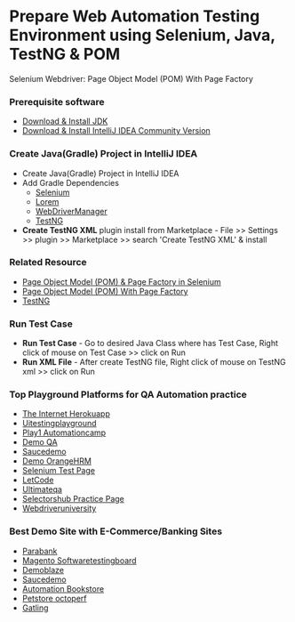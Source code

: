 # Prepare Web Automation Testing Environment using Selenium, Java, TestNG & POM
Selenium Webdriver: Page Object Model (POM) With Page Factory

### Prerequisite software
* [Download & Install JDK](https://www.oracle.com/java/technologies/javase/jdk11-archive-downloads.html)
* [Download & Install IntelliJ IDEA Community Version](https://www.jetbrains.com/idea/download/)

### Create Java(Gradle) Project in IntelliJ IDEA
* Create Java(Gradle) Project in IntelliJ IDEA
* Add Gradle Dependencies
  - [Selenium](https://mvnrepository.com/artifact/org.seleniumhq.selenium/selenium-java)
  - [Lorem](https://mvnrepository.com/artifact/com.thedeanda/lorem)
  - [WebDriverManager](https://mvnrepository.com/artifact/io.github.bonigarcia/webdrivermanager)
  - [TestNG](https://mvnrepository.com/artifact/org.testng/testng)
* **Create TestNG XML** plugin install from Marketplace - File >> Settings >> plugin >> Marketplace >> search 'Create
  TestNG XML' & install

### Related Resource
* [Page Object Model (POM) & Page Factory in Selenium](https://www.guru99.com/page-object-model-pom-page-factory-in-selenium-ultimate-guide.html)
* [Page Object Model (POM) With Page Factory](https://www.softwaretestinghelp.com/page-object-model-pom-with-pagefactory/)
* [TestNG](https://www.javatpoint.com/testng-tutorial)

### Run Test Case
* **Run Test Case** - Go to desired Java Class where has Test Case, Right click of mouse on Test Case >> click on Run
* **Run XML File** - After create TestNG file, Right click of mouse on TestNG xml >> click on Run

### Top Playground Platforms for QA Automation practice
* [The Internet Herokuapp](https://the-internet.herokuapp.com/)
* [Uitestingplayground](http://uitestingplayground.com/)
* [Play1 Automationcamp](https://play1.automationcamp.ir/)
* [Demo QA](https://demoqa.com/)
* [Saucedemo](https://www.saucedemo.com)
* [Demo OrangeHRM](https://opensource-demo.orangehrmlive.com)
* [Selenium Test Page](https://testpages.eviltester.com/styled/index.html)
* [LetCode](https://letcode.in/test)
* [Ultimateqa](https://ultimateqa.com/automation)
* [Selectorshub Practice Page](https://selectorshub.com/xpath-practice-page/)
* [Webdriveruniversity](https://webdriveruniversity.com/)

### Best Demo Site with E-Commerce/Banking Sites
* [Parabank](https://parabank.parasoft.com/parabank/)
* [Magento Softwaretestingboard](https://magento.softwaretestingboard.com/)
* [Demoblaze](https://www.demoblaze.com/)
* [Saucedemo](https://www.saucedemo.com/)
* [Automation Bookstore](https://automationbookstore.dev/)
* [Petstore octoperf](https://petstore.octoperf.com/actions/Catalog.action)
* [Gatling](https://computer-database.gatling.io/computers)
